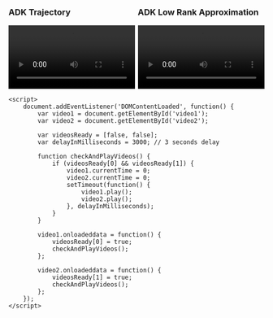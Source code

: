 <!DOCTYPE html>
<html lang="en">
<head>
    <meta charset="UTF-8">
    <meta name="viewport" content="width=device-width, initial-scale=1.0">
    <title>ADK Videos</title>
    <style>
        .container {
            display: flex;
            justify-content: space-between;
        }
        .video-wrapper {
            flex: 1;
            margin-right: 1%;
        }
        .video-wrapper:last-child {
            margin-right: 0;
        }
        video {
            width: 100%;
        }
    </style>
</head>
<body>
    <div class="container">
        <div class="video-wrapper">
            <h3>ADK Trajectory</h3>
            <video id="video1" controls>
                <source src="adk_trajectory.mp4" type="video/mp4">
                Your browser does not support the video tag.
            </video>
        </div>
        <div class="video-wrapper">
            <h3>ADK Low Rank Approximation</h3>
            <video id="video2" controls>
                <source src="adk_low_rank_approximation.mp4" type="video/mp4">
                Your browser does not support the video tag.
            </video>
        </div>
    </div>

    <script>
        document.addEventListener('DOMContentLoaded', function() {
            var video1 = document.getElementById('video1');
            var video2 = document.getElementById('video2');

            var videosReady = [false, false];
            var delayInMilliseconds = 3000; // 3 seconds delay

            function checkAndPlayVideos() {
                if (videosReady[0] && videosReady[1]) {
                    video1.currentTime = 0;
                    video2.currentTime = 0;
                    setTimeout(function() {
                        video1.play();
                        video2.play();
                    }, delayInMilliseconds);
                }
            }

            video1.onloadeddata = function() {
                videosReady[0] = true;
                checkAndPlayVideos();
            };

            video2.onloadeddata = function() {
                videosReady[1] = true;
                checkAndPlayVideos();
            };
        });
    </script>
</body>
</html>
